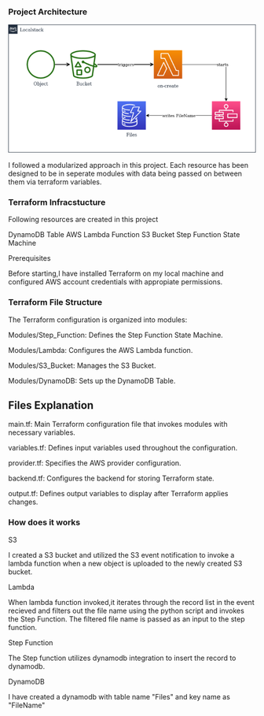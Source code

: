 ### Project Architecture

![architecture](Architecture/assignment.drawio.png)

I followed a modularized approach in this project. Each resource has been designed to be in seperate modules with data being passed on between them via terraform variables.


### Terraform Infracstucture

Following resources are created in this project

DynamoDB Table
AWS Lambda Function
S3 Bucket
Step Function State Machine

Prerequisites

Before starting,I have installed Terraform on my local machine and configured AWS account credentials with appropiate permissions.

### Terraform File Structure

The Terraform configuration is organized into modules:

Modules/Step_Function: Defines the Step Function State Machine.

Modules/Lambda: Configures the AWS Lambda function.

Modules/S3_Bucket: Manages the S3 Bucket.

Modules/DynamoDB: Sets up the DynamoDB Table.


## Files Explanation

main.tf: Main Terraform configuration file that invokes modules with necessary variables.

variables.tf: Defines input variables used throughout the configuration.

provider.tf: Specifies the AWS provider configuration.

backend.tf: Configures the backend for storing Terraform state.

output.tf: Defines output variables to display after Terraform applies changes.

### How does it works

S3

I created a S3 bucket and utilized the S3 event notification to invoke a lambda function when a new object is uploaded to the newly created S3 bucket.

Lambda

When lambda function invoked,it iterates through the record list in the event recieved and filters out the file name using the python script and invokes the Step Function. The filtered file name is passed as an input to the step function.

Step Function

The Step function utilizes dynamodb integration to insert the record to dynamodb.

DynamoDB

I have created a dynamodb with table name "Files" and key name as "FileName"

